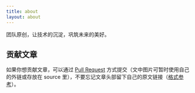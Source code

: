 ```yaml
---
title: about
layout: about
---
```


团队原创，让技术的沉淀，巩筑未来的美好。

## 贡献文章
如果你想贡献文章，可以通过 [Pull Request](https://github.com/retech-fe/blog/pulls) 方式提交（文中图片可暂时使用自己的外链或存放在 source 里），不要忘记文章头部留下自己的原文链接（[格式参考](https://raw.githubusercontent.com/retech-fe/blog/main/source/_posts/hello-fluid.md)）。
